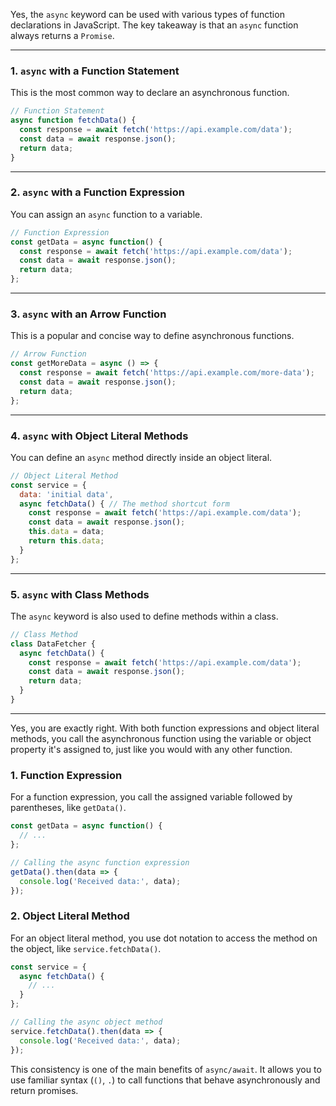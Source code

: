 Yes, the `async` keyword can be used with various types of function declarations in JavaScript. The key takeaway is that an `async` function always returns a `Promise`.

-----

### 1\. `async` with a Function Statement

This is the most common way to declare an asynchronous function.

```javascript
// Function Statement
async function fetchData() {
  const response = await fetch('https://api.example.com/data');
  const data = await response.json();
  return data;
}
```

-----

### 2\. `async` with a Function Expression

You can assign an `async` function to a variable.

```javascript
// Function Expression
const getData = async function() {
  const response = await fetch('https://api.example.com/data');
  const data = await response.json();
  return data;
};
```

-----

### 3\. `async` with an Arrow Function

This is a popular and concise way to define asynchronous functions.

```javascript
// Arrow Function
const getMoreData = async () => {
  const response = await fetch('https://api.example.com/more-data');
  const data = await response.json();
  return data;
};
```

-----

### 4\. `async` with Object Literal Methods

You can define an `async` method directly inside an object literal.

```javascript
// Object Literal Method
const service = {
  data: 'initial data',
  async fetchData() { // The method shortcut form
    const response = await fetch('https://api.example.com/data');
    const data = await response.json();
    this.data = data;
    return this.data;
  }
};
```

-----

### 5\. `async` with Class Methods

The `async` keyword is also used to define methods within a class.

```javascript
// Class Method
class DataFetcher {
  async fetchData() {
    const response = await fetch('https://api.example.com/data');
    const data = await response.json();
    return data;
  }
}
```

---

Yes, you are exactly right. With both function expressions and object literal methods, you call the asynchronous function using the variable or object property it's assigned to, just like you would with any other function.

### 1\. Function Expression

For a function expression, you call the assigned variable followed by parentheses, like `getData()`.

```javascript
const getData = async function() {
  // ...
};

// Calling the async function expression
getData().then(data => {
  console.log('Received data:', data);
});
```

### 2\. Object Literal Method

For an object literal method, you use dot notation to access the method on the object, like `service.fetchData()`.

```javascript
const service = {
  async fetchData() {
    // ...
  }
};

// Calling the async object method
service.fetchData().then(data => {
  console.log('Received data:', data);
});
```

This consistency is one of the main benefits of `async/await`. It allows you to use familiar syntax (`()`, `.`) to call functions that behave asynchronously and return promises.
